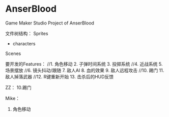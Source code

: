 ﻿# AnserBlood
Game Maker Studio Project of AnserBlood

文件树结构：
Sprites
- characters

Scenes



要开发的Features：
//1. 角色移动
2. 子弹时间系统
3. 投掷系统
//4. 近战系统
5. 场景摆放
//6. 镜头抖动/跟随
7. 敌人AI
8. 血的效果
9. 敌人远程攻击
//10. 踢门
11. 敌人掉落武器
//12. R键重新开始
13. 击杀后的HUD反馈

ZZ：
10.踢门

Mike：
1. 角色移动

